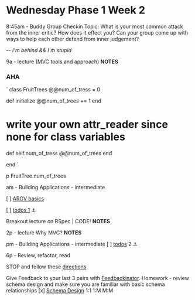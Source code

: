# Wednesday Phase 1 Week 2


8:45am - Buddy Group Checkin
Topic: What is your most common attack from the inner critic? How does it effect you? Can your group come up with ways to help each other defend from inner judgement?

-- *I'm behind && I'm stupid*

9a - lecture (MVC tools and approach)
**NOTES**

### AHA

`
class FruitTrees
@@num_of_tress = 0

def initialize
  @@num_of_trees += 1
end

# write your own attr_reader since none for class variables
def self.num_of_tress
  @@num_of_trees
end

end
`

p FruitTree.num_of_trees

am - Building Applications - intermediate

[ ] [ARGV basics](https://github.com/sf-fiddler-crabs-2015/ruby-drill-argv-basics-challenge)

[ ] [todos 1](https://github.com/sf-fiddler-crabs-2015/ruby-todos-1-0-core-features-challenge) :anchor:


Breakout lecture on RSpec | CODE!
**NOTES**


2p - lecture Why MVC?
**NOTES**


pm - Building Applications - intermediate
[ ] [todos](https://github.com/sf-fiddler-crabs-2015/ruby-todos-2-0-additional-features-challenge) 2 :anchor:

6p - Review, refactor, read

STOP and follow these [directions](https://github.com/sf-fiddler-crabs-2015/phase-1-guide/blob/master/week-1/reference/guide-your-learning.md)

Give Feedback to your last 3 pairs with [Feedbackinator](https://socrates.devbootcamp.com/feedback/new).
Homework - review schema design and make sure you are familiar with basic schema relationships
[x] [Schema Design](https://github.com/sf-fiddler-crabs-2015/phase-1-guide/blob/master/readings/schema-design/README.md)
1:1
1:M
M:M
